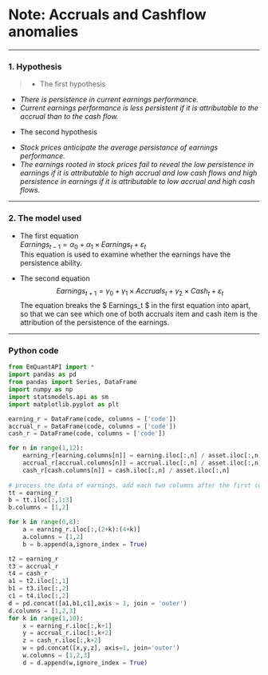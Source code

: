 ﻿# Note: Accruals and Cashflow anomalies

---  
### 1. Hypothesis
>* The first hypothesis  
 - *There is persistence in current earnings performance.* 
 - *Current earnings performance is less persistent if it is attributable to the accrual than to the cash flow.*
* The second hypothesis
 - *Stock prices anticipate the average persistance of earnings performance.*
 - *The earnings rooted in stock prices fail to reveal the low persistence in earnings if it is attributable to high accrual and low cash flows and high persistence in earnings if it is attributable to low accrual and high cash flows.*

 
---  
### 2. The model used
* The first equation  
$Earnings_{t-1}=\alpha_{0}+\alpha_{1}\times Earnings_{t}+\varepsilon_t$  
This equation is used to examine whether the earnings have the persistence ability.  
  
* The second equation
$$ Earnings_{t+1} = \gamma_{0} + \gamma_{1} \times Accruals_{t} + \gamma_{2} \times Cash_{t}+ \varepsilon_t $$
The equation breaks the $ Earnings_t $ in the first equation into apart, so that we can see which one of both accruals item and cash item is the attribution of the persistence of the earnings.

--- 
### Python code

```python
from EmQuantAPI import *
import pandas as pd
from pandas import Series, DataFrame
import numpy as np
import statsmodels.api as sm 
import matplotlib.pyplot as plt

earning_r = DataFrame(code, columns = ['code'])
accrual_r = DataFrame(code, columns = ['code'])
cash_r = DataFrame(code, columns = ['code'])

for n in range(1,12):
    earning_r[earning.columns[n]] = earning.iloc[:,n] / asset.iloc[:,n]
    accrual_r[accrual.columns[n]] = accrual.iloc[:,n] / asset.iloc[:,n]
    cash_r[cash.columns[n]] = cash.iloc[:,n] / asset.iloc[:,n]
    
# process the data of earnings, add each two columns after the first column into the first two columns columns by columns 
tt = earning_r
b = tt.iloc[:,1:3]
b.columns = [1,2]

for k in range(0,8):
    a = earning_r.iloc[:,(2+k):(4+k)]
    a.columns = [1,2]
    b = b.append(a,ignore_index = True)

t2 = earning_r
t3 = accrual_r
t4 = cash_r
a1 = t2.iloc[:,1]
b1 = t3.iloc[:,2]
c1 = t4.iloc[:,2]
d = pd.concat([a1,b1,c1],axis = 1, join = 'outer')
d.columns = [1,2,3]
for k in range(1,10):
    x = earning_r.iloc[:,k+1]
    y = accrual_r.iloc[:,k+2]
    z = cash_r.iloc[:,k+2]
    w = pd.concat([x,y,z], axis=1, join='outer')
    w.columns = [1,2,3]
    d = d.append(w,ignore_index = True)
    

```



